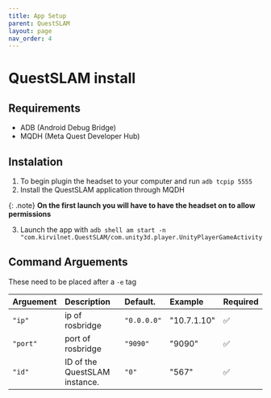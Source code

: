 ```yaml
---
title: App Setup
parent: QuestSLAM
layout: page
nav_order: 4
---
```

# QuestSLAM install

## Requirements
- ADB (Android Debug Bridge)
- MQDH (Meta Quest Developer Hub)


## Instalation
1. To begin plugin the headset to your computer and run `adb tcpip 5555`
2. Install the QuestSLAM application through MQDH

{: .note}
**On the first launch you will have to have the headset on to allow permissions**

3. Launch the app with `adb shell am start -n "com.kirvilnet.QuestSLAM/com.unity3d.player.UnityPlayerGameActivity`

## Command Arguements
These need to be placed after a `-e` tag

| Arguement    | Description                             |Default.            | Example           | Required |
|:-------------|:----------------------------------------|:-------------------|:------------------|:-|
| `"ip"`       | ip of rosbridge                         |`"0.0.0.0"`         | "10.7.1.10"       |✅|
| `"port"`     | port of rosbridge                       |`"9090"`            |"9090"             |✅|
| `"id"`       | ID of the QuestSLAM instance.           |`"0"`               |"567"              |✅|

